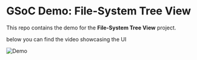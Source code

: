 # GSoC Demo: File-System Tree View  

This repo contains the demo for the **File-System Tree View** project. 

below you can find the video showcasing the UI

![Demo](https://imgur.com/ixmcaK6)
